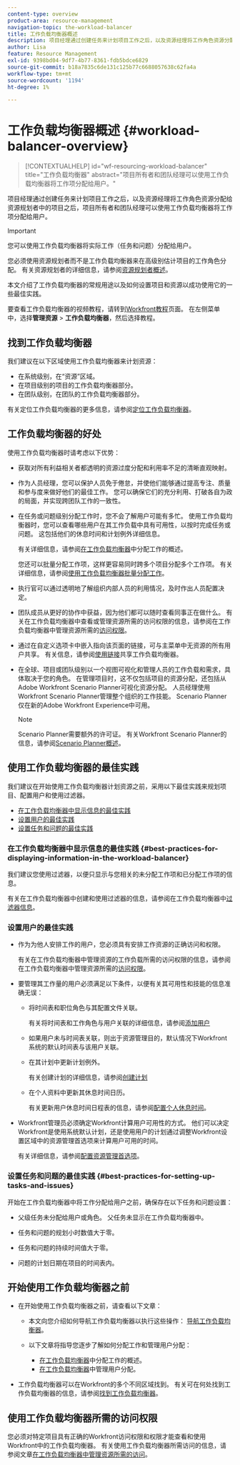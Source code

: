 ```yaml
---
content-type: overview
product-area: resource-management
navigation-topic: the-workload-balancer
title: 工作负载均衡器概述
description: 项目经理通过创建任务来计划项目工作之后，以及资源经理将工作角色资源分配给资源规划者中的项目之后，项目所有者和团队经理可以使用工作负载均衡器将工作项分配给用户。
author: Lisa
feature: Resource Management
exl-id: 9398bd04-9df7-4b77-8361-fdb5bdce6829
source-git-commit: b18a7835c6de131c125b77c6688057638c62fa4a
workflow-type: tm+mt
source-wordcount: '1194'
ht-degree: 1%

---
```


# 工作负载均衡器概述 {#workload-balancer-overview}

>[!CONTEXTUALHELP]
>id="wf-resourcing-workload-balancer"
>title="工作负载均衡器"
>abstract="项目所有者和团队经理可以使用工作负载均衡器将工作项分配给用户。"

<!--
<p>(NOTE: this is linked from the UI for the Workload Balancer page. DO NOT CHANGE TITLE OR LINK) </p>
-->

项目经理通过创建任务来计划项目工作之后，以及资源经理将工作角色资源分配给资源规划者中的项目之后，项目所有者和团队经理可以使用工作负载均衡器将工作项分配给用户。

>[!IMPORTANT]
>
>您可以使用工作负载均衡器将实际工作（任务和问题）分配给用户。
>
>您必须使用资源规划者而不是工作负载均衡器来在高级别估计项目的工作角色分配。 有关资源规划者的详细信息，请参阅[资源规划者概述](../../resource-mgmt/resource-planning/get-started-resource-planner.md)。

本文介绍了工作负载均衡器的常规用途以及如何设置项目和资源以成功使用它的一些最佳实践。

要查看工作负载均衡器的视频教程，请转到[Workfront教程](https://experienceleague.adobe.com/zh-hans/docs/workfront-learn/tutorials-workfront/home)页面。 在左侧菜单中，选择&#x200B;**管理资源** > **工作负载均衡器**，然后选择教程。

## 找到工作负载均衡器

<!--
<p>(NOTE: This will be taken out when all we will have is one tool - should be replaced by a blurb that says you can add this tool anywhere, in any custom tab, etc (long term dev promise)) </p>
-->

我们建议在以下区域使用工作负载均衡器来计划资源：

* 在系统级别，在“资源”区域。
* 在项目级别的项目的工作负载均衡器部分。
* 在团队级别，在团队的工作负载均衡器部分。

有关定位工作负载均衡器的更多信息，请参阅[定位工作负载均衡器](../../resource-mgmt/workload-balancer/locate-workload-balancer.md)。

## 工作负载均衡器的好处

使用工作负载均衡器时请考虑以下优势：

<!--
<p> Add about the what-if scenarios as a benefit when they become available </p>
-->

* 获取对所有利益相关者都透明的资源过度分配和利用率不足的清晰直观映射。
* 作为人员经理，您可以保护人员免于倦怠，并使他们能够通过提高专注、质量和参与度来做好他们的最佳工作。 您可以确保它们的充分利用、打破各自为政的局面，并实现跨团队工作的一致性。
* 在任务或问题级别分配工作时，您不会了解用户可能有多忙。 使用工作负载均衡器时，您可以查看哪些用户在其工作负载中具有可用性，以按时完成任务或问题。 这包括他们的休息时间和计划例外详细信息。

  有关详细信息，请参阅[在工作负载均衡器](../../resource-mgmt/workload-balancer/assign-work-in-workload-balancer.md)中分配工作的概述。

  您还可以批量分配工作项，这样更容易同时跨多个项目分配多个工作项。 有关详细信息，请参阅[使用工作负载均衡器批量分配工作](../../resource-mgmt/workload-balancer/assign-work-in-workload-balancer-in-bulk.md)。

* 执行官可以通过透明地了解组织内部人员的利用情况，及时作出人员配置决定。
* 团队成员从更好的协作中获益，因为他们都可以随时查看同事正在做什么。 有关在工作负载均衡器中查看或管理资源所需的访问权限的信息，请参阅在工作负载均衡器中管理资源所需的[访问权限](../../resource-mgmt/workload-balancer/access-needed-manage-resources-balancer.md)。
* 通过在自定义选项卡中嵌入指向该页面的链接，可与主菜单中无资源的所有用户共享。 有关信息，请参阅[使用链接](../../resource-mgmt/workload-balancer/share-link-for-workload-balancer.md)共享工作负载均衡器。
* 在全球、项目或团队级别以一个视图可视化和管理人员的工作负载和需求，具体取决于您的角色。 在管理项目时，这不仅包括项目的资源分配，还包括从Adobe Workfront Scenario Planner可视化资源分配。 人员经理使用Workfront Scenario Planner管理整个组织的工作技能。 Scenario Planner仅在新的Adobe Workfront Experience中可用。

  >[!NOTE]
  >
  >  Scenario Planner需要额外的许可证。 有关Workfront Scenario Planner的信息，请参阅[Scenario Planner概述](../../scenario-planner/scenario-planner-overview.md)。


## 使用工作负载均衡器的最佳实践

我们建议在开始使用工作负载均衡器计划资源之前，采用以下最佳实践来规划项目、配置用户和使用过滤器。

* [在工作负载均衡器中显示信息的最佳实践](#best-practices-for-displaying-information-in-the-workload-balancer)
* [设置用户的最佳实践](#best-practices-for-setting-up-users)
* [设置任务和问题的最佳实践](#best-practices-for-setting-up-tasks-and-issues)

### 在工作负载均衡器中显示信息的最佳实践 {#best-practices-for-displaying-information-in-the-workload-balancer}

我们建议您使用过滤器，以便只显示与您相关的未分配工作项和已分配工作项的信息。

有关在工作负载均衡器中创建和使用过滤器的信息，请参阅在工作负载均衡器中[过滤器信息](../../resource-mgmt/workload-balancer/filter-information-workload-balancer.md)。

### 设置用户的最佳实践

* 作为为他人安排工作的用户，您必须具有安排工作资源的正确访问和权限。

  有关在工作负载均衡器中管理资源的工作负载所需的访问权限的信息，请参阅在工作负载均衡器中管理资源所需的[访问权限](../../resource-mgmt/workload-balancer/access-needed-manage-resources-balancer.md)。

* 要管理其工作量的用户必须满足以下条件，以便有关其可用性和技能的信息准确无误：

   * 将时间表和职位角色与其配置文件关联。

     有关将时间表和工作角色与用户关联的详细信息，请参阅[添加用户](../../administration-and-setup/add-users/create-and-manage-users/add-users.md)
   * 如果用户未与时间表关联，则出于资源管理目的，默认情况下Workfront系统的默认时间表与该用户关联。
   * 在其计划中更新计划例外。

     有关创建计划的详细信息，请参阅[创建计划](../../administration-and-setup/set-up-workfront/configure-timesheets-schedules/create-schedules.md)

   * 在个人资料中更新其休息时间日历。

     有关更新用户休息时间日程表的信息，请参阅[配置个人休息时间](../../workfront-basics/manage-your-account-and-profile/configuring-your-user-profile/personal-time-overview.md)。

     <!--   
     <div data-mc-conditions="QuicksilverOrClassic.Draft mode">   
     <p>(NOTE: Add another bullet for Costs, when this becomes available:</p>   
     <p>If you want to budget your resources by Cost, you must associate Job Roles with Cost/ Hr. rates. The cost associated with Job Roles assigned to users in your Resource Pools is used to calculate the Budgeted Labor Cost and the Budgeted Cost of the project.For more information about associating job roles with rates, see the article Creating and Managing Job Roles in the new Adobe Workfront experience.For more information about calculating Budgeted Labor Cost, see the article Calculating Budgeted Labor Cost in the new Adobe Workfront experience.For more information about calculating Budgeted Cost, see the article Calculating Budgeted Cost in .) </p>   
     </div>   
     -->

* Workfront管理员必须确定Workfront计算用户可用性的方式。 他们可以决定Workfront是使用系统默认计划，还是使用用户的计划通过调整Workfront设置区域中的资源管理首选项来计算用户可用的时间。

  有关详细信息，请参阅[配置资源管理首选项](../../administration-and-setup/set-up-workfront/configure-system-defaults/configure-resource-mgmt-preferences.md)。

### 设置任务和问题的最佳实践 {#best-practices-for-setting-up-tasks-and-issues}

开始在工作负载均衡器中将工作分配给用户之前，确保存在以下任务和问题设置：

* 父级任务未分配给用户或角色。 父任务未显示在工作负载均衡器中。
* 任务和问题的规划小时数值大于零。

* 任务和问题的持续时间值大于零。
* 问题的计划日期在项目的时间表内。

## 开始使用工作负载均衡器之前

* 在开始使用工作负载均衡器之前，请查看以下文章：

   * 本文向您介绍如何导航工作负载均衡器以执行这些操作： [导航工作负载均衡器](../workload-balancer/navigate-the-workload-balancer.md)。

   * 以下文章将指导您逐步了解如何分配工作和管理用户分配：

      * [在工作负载均衡器](../workload-balancer/assign-work-in-workload-balancer.md)中分配工作的概述。
      * [在工作负载均衡器](../workload-balancer/manage-user-allocations-workload-balancer.md)中管理用户分配。

* 工作负载均衡器可以在Workfront的多个不同区域找到。 有关可在何处找到工作负载均衡器的信息，请参阅[找到工作负载均衡器](../../resource-mgmt/workload-balancer/locate-workload-balancer.md)。

## 使用工作负载均衡器所需的访问权限

您必须对特定项目具有正确的Workfront访问权限和权限才能查看和使用Workfront中的工作负载均衡器。 有关使用工作负载均衡器所需访问的信息，请参阅文章[在工作负载均衡器中管理资源所需的访问](../../resource-mgmt/workload-balancer/access-needed-manage-resources-balancer.md)。
